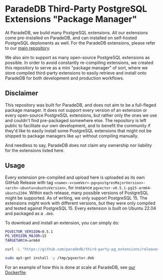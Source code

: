 # ParadeDB Third-Party PostgreSQL Extensions "Package Manager"

At ParadeDB, we build many PostgreSQL extensions. All our extensions come pre-installed on ParadeDB, and can installed on self-hosted PostgreSQL deploments as well. For the ParadeDB extensions, please refer to our [main repository](https://github.com/paradedb/paradedb).

We also aim to support as many open-source PostgreSQL extensions as possible. In order to avoid constantly re-compiling extensions, we created this repository to serve as a mini "package manager" of sort, where we store compiled third-party extensions to easily retrieve and install onto ParadeDB for both development and production workflows.

## Disclaimer

This repository was built for ParadeDB, and does not aim to be a full-fleged package manager. It does not support every version of an extension or every open-source PostgreSQL extensions, but rather only the ones we use and couldn't find pre-packaged somewhere else. The repository is left public to facilitate our own development, and to benefit the community if they'd like to easily install some PostgreSQL extensions that might not be shipped to package managers like `apt` without compiling manually.

And needless to say, ParadeDB does not claim any ownership nor liability for the extensions listed here.

## Usage

Every extension pre-compiled and upload here is uploaded as its own GitHub Release with tag `<name>-v<semVer>-pg<postgresMajorVersion>-<arch>-ubuntu<ubuntuVersion>`, for instance `pgvector-v0.5.1-pg15-arm64-ubuntu2204`. Within each release, many possible versions of PostgreSQL might be supported. As of writing, we only support PostgreSQL 15. The extensions *might* work with different versions, but they were only compiled and tested against PostgreSQL 15. Every extension is built on Ubuntu 22.04 and packaged as a `.deb`.

To download and install an extension, you can simply do:

```bash
PGVECTOR_VERSION=0.5.1
PG_VERSION_MAJOR=15
TARGETARCH=arm64

curl -L "https://github.com/paradedb/third-party-pg_extensions/releases/download/pgvector-v${PGVECTOR_VERSION}-pg${PG_VERSION_MAJOR}-$TARGETARCH-ubuntu2204/pgvector-v${PGVECTOR_VERSION}-pg${PG_VERSION_MAJOR}-$TARGETARCH-ubuntu2204.deb" -o /tmp/pgvector.deb

sudo apt-get install -y /tmp/pgvector.deb
```

For an example of how this is done at scale at ParadeDB, see [our Dockerfile](https://github.com/paradedb/paradedb/blob/dev/docker/Dockerfile#L186).
